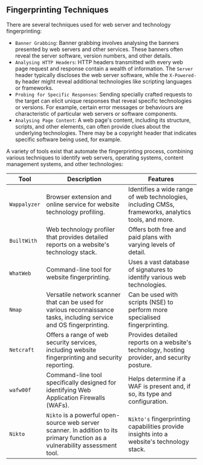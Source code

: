 ## Fingerprinting Techniques

There are several techniques used for web server and technology fingerprinting:

- `Banner Grabbing`: Banner grabbing involves analysing the banners presented by web servers and other services. These banners often reveal the server software, version numbers, and other details.
- `Analysing HTTP Headers`: HTTP headers transmitted with every web page request and response contain a wealth of information. The `Server` header typically discloses the web server software, while the `X-Powered-By` header might reveal additional technologies like scripting languages or frameworks.
- `Probing for Specific Responses`: Sending specially crafted requests to the target can elicit unique responses that reveal specific technologies or versions. For example, certain error messages or behaviours are characteristic of particular web servers or software components.
- `Analysing Page Content`: A web page's content, including its structure, scripts, and other elements, can often provide clues about the underlying technologies. There may be a copyright header that indicates specific software being used, for example.

A variety of tools exist that automate the fingerprinting process, combining various techniques to identify web servers, operating systems, content management systems, and other technologies:

| Tool         | Description                                                                                                                   | Features                                                                                            |
| ------------ | ----------------------------------------------------------------------------------------------------------------------------- | --------------------------------------------------------------------------------------------------- |
| `Wappalyzer` | Browser extension and online service for website technology profiling.                                                        | Identifies a wide range of web technologies, including CMSs, frameworks, analytics tools, and more. |
| `BuiltWith`  | Web technology profiler that provides detailed reports on a website's technology stack.                                       | Offers both free and paid plans with varying levels of detail.                                      |
| `WhatWeb`    | Command-line tool for website fingerprinting.                                                                                 | Uses a vast database of signatures to identify various web technologies.                            |
| `Nmap`       | Versatile network scanner that can be used for various reconnaissance tasks, including service and OS fingerprinting.         | Can be used with scripts (NSE) to perform more specialised fingerprinting.                          |
| `Netcraft`   | Offers a range of web security services, including website fingerprinting and security reporting.                             | Provides detailed reports on a website's technology, hosting provider, and security posture.        |
| `wafw00f`    | Command-line tool specifically designed for identifying Web Application Firewalls (WAFs).                                     | Helps determine if a WAF is present and, if so, its type and configuration.                         |
| `Nikto`      | `Nikto` is a powerful open-source web server scanner. In addition to its primary function as a vulnerability assessment tool. | `Nikto's` fingerprinting capabilities provide insights into a website's technology stack.           |
